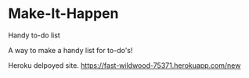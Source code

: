 # Make-It-Happen

Handy to-do list 

A way to make a handy list for to-do's! 

Heroku delpoyed site.
https://fast-wildwood-75371.herokuapp.com/new
